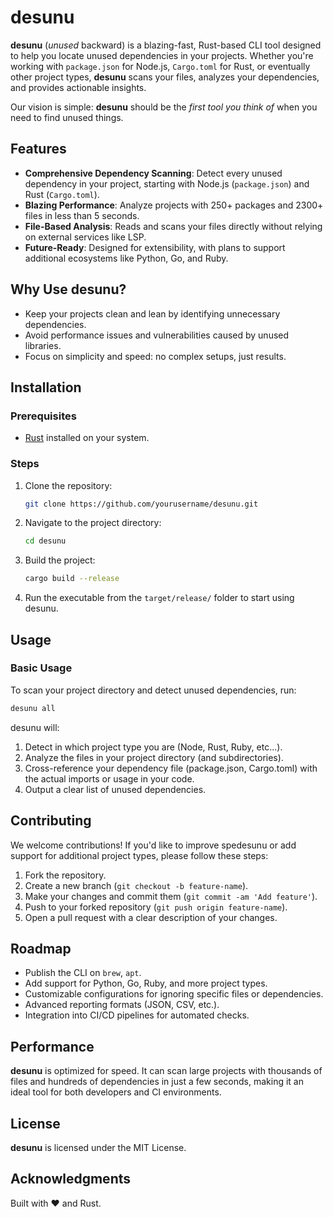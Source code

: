 # desunu

**desunu** (*unused* backward) is a blazing-fast, Rust-based CLI tool designed to help you locate unused dependencies in your projects. Whether you're working with `package.json` for Node.js, `Cargo.toml` for Rust, or eventually other project types, **desunu** scans your files, analyzes your dependencies, and provides actionable insights. 

Our vision is simple: **desunu** should be the *first tool you think of* when you need to find unused things.

## Features

- **Comprehensive Dependency Scanning**: Detect every unused dependency in your project, starting with Node.js (`package.json`) and Rust (`Cargo.toml`).
- **Blazing Performance**: Analyze projects with 250+ packages and 2300+ files in less than 5 seconds.
- **File-Based Analysis**: Reads and scans your files directly without relying on external services like LSP.
- **Future-Ready**: Designed for extensibility, with plans to support additional ecosystems like Python, Go, and Ruby.

## Why Use desunu?

- Keep your projects clean and lean by identifying unnecessary dependencies.
- Avoid performance issues and vulnerabilities caused by unused libraries.
- Focus on simplicity and speed: no complex setups, just results.

## Installation

### Prerequisites
- [Rust](https://www.rust-lang.org/) installed on your system.

### Steps
1. Clone the repository:
    ```bash
    git clone https://github.com/yourusername/desunu.git
    ```

2. Navigate to the project directory:
    ```bash
    cd desunu
    ```

3. Build the project:
    ```bash
    cargo build --release
    ```

4. Run the executable from the `target/release/` folder to start using desunu.

## Usage

### Basic Usage

To scan your project directory and detect unused dependencies, run:

```bash
desunu all
```

desunu will:

1. Detect in which project type you are (Node, Rust, Ruby, etc...).
2. Analyze the files in your project directory (and subdirectories).
3. Cross-reference your dependency file (package.json, Cargo.toml) with the actual imports or usage in your code.
4. Output a clear list of unused dependencies.

## Contributing

We welcome contributions! If you'd like to improve spedesunu or add support for additional project types, please follow these steps:

1. Fork the repository.
2. Create a new branch (`git checkout -b feature-name`).
3. Make your changes and commit them (`git commit -am 'Add feature'`).
4. Push to your forked repository (`git push origin feature-name`).
5. Open a pull request with a clear description of your changes.

## Roadmap

- Publish the CLI on `brew`, `apt`.
- Add support for Python, Go, Ruby, and more project types.
- Customizable configurations for ignoring specific files or dependencies.
- Advanced reporting formats (JSON, CSV, etc.).
- Integration into CI/CD pipelines for automated checks.

## Performance

**desunu** is optimized for speed. It can scan large projects with thousands of files and hundreds of dependencies in just a few seconds, making it an ideal tool for both developers and CI environments.

## License

**desunu** is licensed under the MIT License.

## Acknowledgments

Built with ❤️ and Rust.


